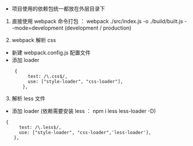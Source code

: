 - 项目使用的依赖包统一都放在外层目录下

1. 直接使用 webpack 命令打包 ： webpack ./src/index.js -o ./build/built.js --mode=development (development / production)

2. webpack 解析 css

- 新建 webpack.config.js 配置文件
- 添加 loader
  ```
   {
        test: /\.css$/,
        use: ["style-loader", "css-loader"],
      },
  ```

3.  解析 less 文件

- 添加 loader (依赖需要安装 less ： npm i less less-loader -D)

```
 {
      test: /\.less$/,
      use: ["style-loader", "css-loader",'less-loader'],
    },
```
